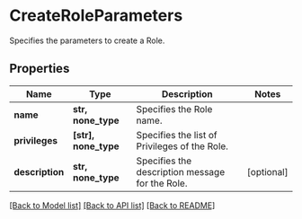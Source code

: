 # CreateRoleParameters

Specifies the parameters to create a Role.

## Properties
Name | Type | Description | Notes
------------ | ------------- | ------------- | -------------
**name** | **str, none_type** | Specifies the Role name. | 
**privileges** | **[str], none_type** | Specifies the list of Privileges of the Role. | 
**description** | **str, none_type** | Specifies the description message for the Role. | [optional] 

[[Back to Model list]](../README.md#documentation-for-models) [[Back to API list]](../README.md#documentation-for-api-endpoints) [[Back to README]](../README.md)


